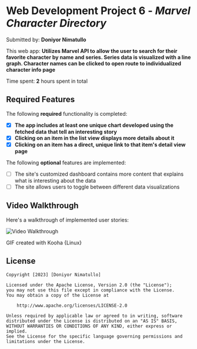 # Web Development Project 6 - *Marvel Character Directory*

Submitted by: **Doniyor Nimatullo**

This web app: **Utilizes Marvel API to allow the user to search for their favorite character by name and series. Series data is visualized with a line graph. Character names can be clicked to open route to individualized character info page**

Time spent: **2** hours spent in total

## Required Features

The following **required** functionality is completed:

- [x] **The app includes at least one unique chart developed using the fetched data that tell an interesting story**
- [x] **Clicking on an item in the list view displays more details about it**
- [x] **Clicking on an item has a direct, unique link to that item's detail view page**

The following **optional** features are implemented:

- [ ] The site's customized dashboard contains more content that explains what is interesting about the data
- [ ] The site allows users to toggle between different data visualizations

## Video Walkthrough

Here's a walkthrough of implemented user stories:

<img src='https://media3.giphy.com/media/v1.Y2lkPTc5MGI3NjExMDZkNzRmMmU0NGY4YTc2NjBlOWI2YWI1ZWEzMGMyOGYxOWZhNDdlYSZjdD1n/3HvcQtqYTjPdoGy5OP/giphy.gif' title='Video Walkthrough' width='' alt='Video Walkthrough' />

<!-- Replace this with whatever GIF tool you used! -->
GIF created with Kooha {Linux}
<!-- Recommended tools:
[Kap](https://getkap.co/) for macOS
[ScreenToGif](https://www.screentogif.com/) for Windows
[peek](https://github.com/phw/peek) for Linux. -->


## License

    Copyright [2023] [Doniyor Nimatullo]

    Licensed under the Apache License, Version 2.0 (the "License");
    you may not use this file except in compliance with the License.
    You may obtain a copy of the License at

        http://www.apache.org/licenses/LICENSE-2.0

    Unless required by applicable law or agreed to in writing, software
    distributed under the License is distributed on an "AS IS" BASIS,
    WITHOUT WARRANTIES OR CONDITIONS OF ANY KIND, either express or implied.
    See the License for the specific language governing permissions and
    limitations under the License.
